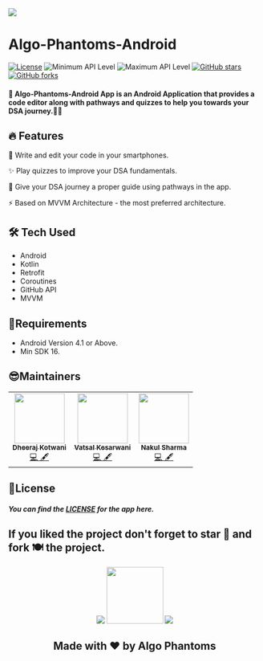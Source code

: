 
<img src="https://user-images.githubusercontent.com/57036954/105811950-5ee90600-5fd3-11eb-91d8-32ace6da6578.png" align='center' />

# Algo-Phantoms-Android

[![License](https://img.shields.io/badge/License-Apache%202.0-%2397ca00.svg)](https://github.com/Algo-Phantoms/Algo-Phantoms-Android/blob/main/LICENSE)
![Minimum API Level](https://img.shields.io/badge/Min%20API%20Level-16-green)
![Maximum API Level](https://img.shields.io/badge/Max%20API%20Level-30-orange)
[![GitHub stars](https://img.shields.io/github/stars/Algo-Phantoms/Algo-Phantoms-Android?style=social)](https://github.com/Algo-Phantoms/Algo-Phantoms-Android)
[![GitHub forks](https://img.shields.io/github/forks/Algo-Phantoms/Algo-Phantoms-Android?style=social)](https://github.com/Algo-Phantoms/Algo-Phantoms-Android)



#### 📱 Algo-Phantoms-Android App is an Android Application that provides a code editor along with pathways and quizzes to help you towards your DSA journey.📰🔥

## 🔥 Features
📰 Write and edit your code in your smartphones.

✨ Play quizzes to improve your DSA fundamentals.

🚀 Give your DSA journey a proper guide using pathways in the app.

⚡ Based on MVVM Architecture - the most preferred architecture.

## 🛠 Tech Used
- Android
- Kotlin
- Retrofit
- Coroutines
- GitHub API
- MVVM

## 💭Requirements
- Android Version 4.1 or Above.
- Min SDK 16.

## 😎Maintainers
<table>
  <tbody><tr>
    <td align="center"><a href="https://github.com/dheerajkotwani"><img alt="" src="https://avatars.githubusercontent.com/dheerajkotwani" width="100px;"><br><sub><b> Dheeraj Kotwani </b></sub></a><br><a href="https://github.com/Algo-Phantoms/Algo-Phantoms-Android/commits?author=dheerajkotwani" title="Code">💻 🖋</a></td> </a></td>
    <td align="center"><a href="https://github.com/plazzy99"><img alt="" src="https://avatars.githubusercontent.com/plazzy99" width="100px;"><br><sub><b>
 Vatsal Kesarwani </b></sub></a><br><a href="https://github.com/Algo-Phantoms/Algo-Phantoms-Android/commits?author=plazzy99" title="Code">💻 🖋</a></td></a></td>
 <td align="center"><a href="https://github.com/nakul-19"><img alt="" src="https://avatars.githubusercontent.com/nakul-19" width="100px;"><br><sub><b> Nakul Sharma </b></sub></a><br><a href="https://github.com/Algo-Phantoms/Algo-Phantoms-Android/commits?author=nakul-19" title="Code">💻 🖋</a></td></a></td>
  </tr>
</tbody></table>


## 📄License
##### You can find the [LICENSE](https://github.com/Algo-Phantoms/Algo-Phantoms-Android/blob/main/LICENSE) for the app here.

## If you liked the project don't forget to star 🌟 and fork 🍽 the project.

<p align="center">
 <img src="https://camo.githubusercontent.com/d24f2f8414437a9491ea3145cafd373167315d50/68747470733a2f2f666f7274686562616467652e636f6d2f696d616765732f6261646765732f6275696c742d776974682d6c6f76652e737667"/> 
  <img width="113" src="https://img.shields.io/badge/kotlin-%230095D5.svg?&style=for-the-badge&logo=kotlin&logoColor=white"/> 
  <img src="https://camo.githubusercontent.com/e82fcde6b4952d69611ae4cf507b13fe6ae8e028/68747470733a2f2f666f7274686562616467652e636f6d2f696d616765732f6261646765732f6275696c742d666f722d616e64726f69642e737667"/>
</p>

<h2 align="center">Made with ❤ by Algo Phantoms</h2>
